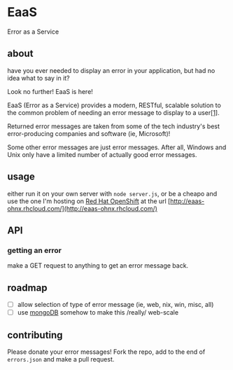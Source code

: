 # EaaS
Error as a Service

## about
have you ever needed to display an error in your application, but had no idea what to say in it?

Look no further! EaaS is here!

EaaS (Error as a Service) provides a modern, RESTful, scalable solution to the common problem of needing an error message to display to a user[\[1\]](http://foaas.com/).

Returned error messages are taken from some of the tech industry's best error-producing companies and software (ie, Microsoft)!

Some other error messages are just error messages. After all, Windows and Unix only have a limited number of actually good error messages.

## usage
either run it on your own server with `node server.js`, or be a cheapo and use the one I'm hosting on [Red Hat OpenShift](https://www.openshift.com/) at the url [http://eaas-ohnx.rhcloud.com/](http://eaas-ohnx.rhcloud.com/)

## API
### getting an error
make a GET request to anything to get an error message back.

## roadmap
 - [ ] allow selection of type of error message (ie, web, nix, win, misc, all)
 - [ ] use [mongoDB](https://www.youtube.com/watch?v=dQw4w9WgXcQ) somehow to make this /really/ web-scale

## contributing
Please donate your error messages! Fork the repo, add to the end of `errors.json` and make a pull request.
